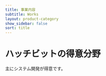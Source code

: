```yaml
---
title: 事業内容
subtitle: Works
layout: product-category
show_sidebar: false
sort: title
---
```


# ハッチビットの得意分野

主にシステム開発が得意です。
